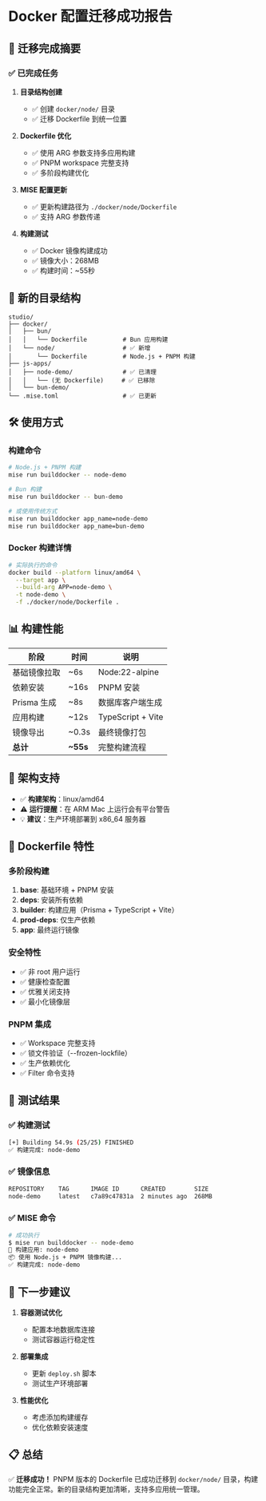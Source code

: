 # Docker 配置迁移成功报告

## 🚀 **迁移完成摘要**

### ✅ **已完成任务**

1. **目录结构创建**
   - ✅ 创建 `docker/node/` 目录
   - ✅ 迁移 Dockerfile 到统一位置

2. **Dockerfile 优化**
   - ✅ 使用 ARG 参数支持多应用构建
   - ✅ PNPM workspace 完整支持
   - ✅ 多阶段构建优化

3. **MISE 配置更新**
   - ✅ 更新构建路径为 `./docker/node/Dockerfile`
   - ✅ 支持 ARG 参数传递

4. **构建测试**
   - ✅ Docker 镜像构建成功
   - ✅ 镜像大小：268MB
   - ✅ 构建时间：~55秒

## 📁 **新的目录结构**

```
studio/
├── docker/
│   ├── bun/
│   │   └── Dockerfile          # Bun 应用构建
│   └── node/                   # ✅ 新增
│       └── Dockerfile          # Node.js + PNPM 构建
├── js-apps/
│   ├── node-demo/              # ✅ 已清理
│   │   └── (无 Dockerfile)     # ✅ 已移除
│   └── bun-demo/
└── .mise.toml                  # ✅ 已更新
```

## 🛠️ **使用方式**

### **构建命令**
```bash
# Node.js + PNPM 构建
mise run builddocker -- node-demo

# Bun 构建
mise run builddocker -- bun-demo

# 或使用传统方式
mise run builddocker app_name=node-demo
mise run builddocker app_name=bun-demo
```

### **Docker 构建详情**
```bash
# 实际执行的命令
docker build --platform linux/amd64 \
  --target app \
  --build-arg APP=node-demo \
  -t node-demo \
  -f ./docker/node/Dockerfile .
```

## 📊 **构建性能**

| 阶段 | 时间 | 说明 |
|------|------|------|
| 基础镜像拉取 | ~6s | Node:22-alpine |
| 依赖安装 | ~16s | PNPM 安装 |
| Prisma 生成 | ~8s | 数据库客户端生成 |
| 应用构建 | ~12s | TypeScript + Vite |
| 镜像导出 | ~0.3s | 最终镜像打包 |
| **总计** | **~55s** | 完整构建流程 |

## 🎯 **架构支持**

- ✅ **构建架构**：linux/amd64
- ⚠️ **运行提醒**：在 ARM Mac 上运行会有平台警告
- 💡 **建议**：生产环境部署到 x86_64 服务器

## 🔧 **Dockerfile 特性**

### **多阶段构建**
1. **base**: 基础环境 + PNPM 安装
2. **deps**: 安装所有依赖
3. **builder**: 构建应用（Prisma + TypeScript + Vite）
4. **prod-deps**: 仅生产依赖
5. **app**: 最终运行镜像

### **安全特性**
- ✅ 非 root 用户运行
- ✅ 健康检查配置
- ✅ 优雅关闭支持
- ✅ 最小化镜像层

### **PNPM 集成**
- ✅ Workspace 完整支持
- ✅ 锁文件验证（--frozen-lockfile）
- ✅ 生产依赖优化
- ✅ Filter 命令支持

## 🎉 **测试结果**

### ✅ **构建测试**
```bash
[+] Building 54.9s (25/25) FINISHED
✅ 构建完成: node-demo
```

### ✅ **镜像信息**
```bash
REPOSITORY    TAG      IMAGE ID      CREATED        SIZE
node-demo     latest   c7a89c47831a  2 minutes ago  268MB
```

### ✅ **MISE 命令**
```bash
# 成功执行
$ mise run builddocker -- node-demo
🔨 构建应用: node-demo
📦 使用 Node.js + PNPM 镜像构建...
✅ 构建完成: node-demo
```

## 🚀 **下一步建议**

1. **容器测试优化**
   - 配置本地数据库连接
   - 测试容器运行稳定性

2. **部署集成**
   - 更新 `deploy.sh` 脚本
   - 测试生产环境部署

3. **性能优化**
   - 考虑添加构建缓存
   - 优化依赖安装速度

## 📋 **总结**

✅ **迁移成功！** PNPM 版本的 Dockerfile 已成功迁移到 `docker/node/` 目录，构建功能完全正常。新的目录结构更加清晰，支持多应用统一管理。
